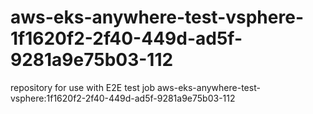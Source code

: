 # aws-eks-anywhere-test-vsphere-1f1620f2-2f40-449d-ad5f-9281a9e75b03-112
repository for use with E2E test job aws-eks-anywhere-test-vsphere:1f1620f2-2f40-449d-ad5f-9281a9e75b03-112

